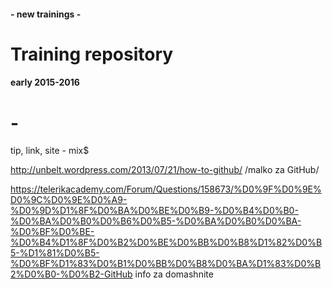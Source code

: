 #### - new trainings -
# Training repository  
    
        
#### early 2015-2016
# -
tip, link, site - mix$

http://unbelt.wordpress.com/2013/07/21/how-to-github/
  /malko za GitHub/

https://telerikacademy.com/Forum/Questions/158673/%D0%9F%D0%9E%D0%9C%D0%9E%D0%A9-%D0%9D%D1%8F%D0%BA%D0%BE%D0%B9-%D0%B4%D0%B0-%D0%BA%D0%B0%D0%B6%D0%B5-%D0%BA%D0%B0%D0%BA-%D0%BF%D0%BE-%D0%B4%D1%8F%D0%B2%D0%BE%D0%BB%D0%B8%D1%82%D0%B5-%D1%81%D0%B5-%D0%BF%D1%83%D0%B1%D0%BB%D0%B8%D0%BA%D1%83%D0%B2%D0%B0-%D0%B2-GitHub
info za domashnite

